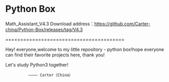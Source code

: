 # Python Box
Math_Assistant_V4.3 Download address：https://github.com/Carter-china/Python-Box/releases/tag/V4.3

========================================

Hey! everyone,welcome to my little repository - python box!hope everyone can find their favorite projects here, thank you!

Let's study Python3 together!

              ———— Carter（China）

